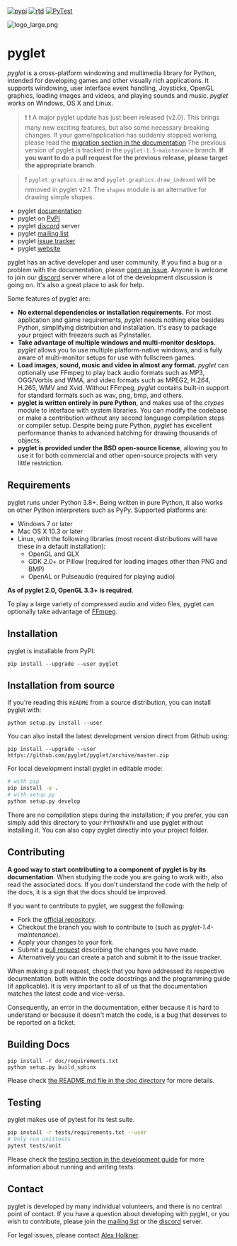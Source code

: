 [![pypi](https://badge.fury.io/py/pyglet.svg)](https://pypi.python.org/pypi/pyglet) [![rtd](https://readthedocs.org/projects/pyglet/badge/?version=latest)](https://pyglet.readthedocs.io) [![PyTest](https://github.com/pyglet/pyglet/actions/workflows/unittests.yml/badge.svg)](https://github.com/pyglet/pyglet/actions/workflows/unittests.yml)

![logo_large.png](https://bitbucket.org/repo/aejyXX/images/3385888514-logo_large.png)

# pyglet

*pyglet* is a cross-platform windowing and multimedia library for Python, intended for developing games
and other visually rich applications. It supports windowing, user interface event handling, Joysticks,
OpenGL graphics, loading images and videos, and playing sounds and music. *pyglet* works on Windows, OS X and Linux.

> :exclamation: :exclamation: A major pyglet update has just been released (v2.0). This brings many 
> new exciting features, but also some necessary breaking changes. If your game/application has suddenly 
> stopped working, please read the [migration section in the documentation](https://pyglet.readthedocs.io/en/latest/programming_guide/migration.html)
> The previous version of pyglet is tracked in the `pyglet-1.5-maintenance` branch.
> **If you want to do a pull request for the previous release, please target the appropriate branch**. 

> :exclamation: `pyglet.graphics.draw` and `pyglet.graphics.draw_indexed` will be removed
> in pyglet v2.1. The `shapes` module is an alternative for drawing simple shapes. 

* pyglet [documentation]
* pyglet on [PyPI]
* pyglet [discord] server
* pyglet [mailing list]
* pyglet [issue tracker]
* pyglet [website]

pyglet has an active developer and user community.  If you find a bug or a problem with the documentation,
please [open an issue](https://github.com/pyglet/pyglet/issues).
Anyone is welcome to join our [discord] server where a lot of the development discussion is going on.
It's also a great place to ask for help.

Some features of pyglet are:

* **No external dependencies or installation requirements.** For most application and game requirements, *pyglet*
  needs nothing else besides Python, simplifying distribution and installation. It's easy to package your project
  with freezers such as PyInstaller. 
* **Take advantage of multiple windows and multi-monitor desktops.** *pyglet* allows you to use multiple
  platform-native windows, and is fully aware of multi-monitor setups for use with fullscreen games.
* **Load images, sound, music and video in almost any format.** *pyglet* can optionally use FFmpeg to play back
  audio formats such as MP3, OGG/Vorbis and WMA, and video formats such as MPEG2, H.264, H.265, WMV and Xvid.
  Without FFmpeg, *pyglet* contains built-in support for standard formats such as wav, png, bmp, and others.
* **pyglet is written entirely in pure Python**, and makes use of the *ctypes* module to interface with system
  libraries. You can modify the codebase or make a contribution without any second language compilation steps or
  compiler setup. Despite being pure Python, *pyglet* has excellent performance thanks to advanced batching for
  drawing thousands of objects.
* **pyglet is provided under the BSD open-source license**, allowing you to use it for both commercial and other
  open-source projects with very little restriction.

## Requirements

pyglet runs under Python 3.8+. Being written in pure Python, it also works on other Python interpreters such as PyPy. Supported platforms are:

* Windows 7 or later
* Mac OS X 10.3 or later
* Linux, with the following libraries (most recent distributions will have
  these in a default installation):
  * OpenGL and GLX
  * GDK 2.0+ or Pillow (required for loading images other than PNG and BMP)
  * OpenAL or Pulseaudio (required for playing audio)

**As of pyglet 2.0, OpenGL 3.3+ is required**. 

To play a large variety of compressed audio and video files,
pyglet can optionally take advantage of [FFmpeg](https://ffmpeg.org/).

## Installation

pyglet is installable from PyPI:

    pip install --upgrade --user pyglet

## Installation from source

If you're reading this `README` from a source distribution, you can install pyglet with:

    python setup.py install --user

You can also install the latest development version direct from Github using:

    pip install --upgrade --user https://github.com/pyglet/pyglet/archive/master.zip

For local development install pyglet in editable mode:

```bash
# with pip
pip install -e .
# with setup.py
python setup.py develop
```

There are no compilation steps during the installation; if you prefer,
you can simply add this directory to your `PYTHONPATH` and use pyglet without
installing it. You can also copy pyglet directly into your project folder.

## Contributing

**A good way to start contributing to a component of pyglet is by its documentation**. When studying the code you
are going to work with, also read the associated docs. If you don't understand the code with the help of the docs,
it is a sign that the docs should be improved.

If you want to contribute to pyglet, we suggest the following:

* Fork the [official repository](https://github.com/pyglet/pyglet/fork).
* Checkout the branch you wish to contribute to (such as *pyglet-1.4-maintenance*).
* Apply your changes to your fork.
* Submit a [pull request](https://github.com/pyglet/pyglet/pulls) describing the changes you have made.
* Alternatively you can create a patch and submit it to the issue tracker.

When making a pull request, check that you have addressed its respective documentation, both within the code docstrings
and the programming guide (if applicable). It is very important to all of us that the documentation matches the latest
code and vice-versa.

Consequently, an error in the documentation, either because it is hard to understand or because it doesn't match the
code, is a bug that deserves to be reported on a ticket.

## Building Docs

    pip install -r doc/requirements.txt
    python setup.py build_sphinx

Please check [the README.md file in the doc directory](doc/README.md) for more details.

## Testing

pyglet makes use of pytest for its test suite.

```bash
pip install -r tests/requirements.txt --user
# Only run unittests
pytest tests/unit
```

Please check the [testing section in the development guide](https://pyglet.readthedocs.io/en/latest/internal/testing.html)
for more information about running and writing tests.

## Contact

pyglet is developed by many individual volunteers, and there is no central point of contact. If you have a question
about developing with pyglet, or you wish to contribute, please join the [mailing list] or the [discord] server.

For legal issues, please contact [Alex Holkner](mailto:Alex.Holkner@gmail.com).

[discord]: https://discord.gg/QXyegWe
[mailing list]: http://groups.google.com/group/pyglet-users
[documentation]: https://pyglet.readthedocs.io
[wiki]:  https://github.com/pyglet/pyglet/wiki
[pypi]:  https://pypi.org/project/pyglet/
[website]: http://pyglet.org/
[issue tracker]: https://github.com/pyglet/pyglet/issues
